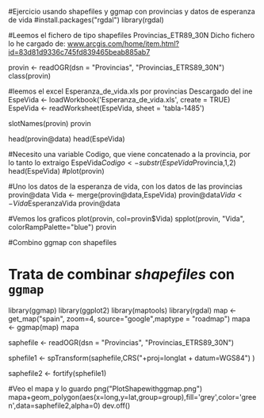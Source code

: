 #Ejercicio usando shapefiles y ggmap con provincias y datos de esperanza de vida
#install.packages("rgdal")
library(rgdal)

#Leemos el fichero de tipo shapefiles Provincias_ETR89_30N
Dicho fichero lo he cargado de:
www.arcgis.com/home/item.html?id=83d81d9336c745fd839465beab885ab7

provin <- readOGR(dsn = "Provincias", "Provincias_ETRS89_30N")
class(provin)

#leemos el excel Esperanza_de_vida.xls por provincias
Descargado del ine
EspeVida <- loadWorkbook('Esperanza_de_vida.xls', create = TRUE) 
EspeVida <- readWorksheet(EspeVida, sheet = 'tabla-1485')

slotNames(provin)
provin

head(provin@data)
head(EspeVida)

#Necesito una variable Codigo, que viene concatenado a la provincia, por lo tanto lo extraigo
EspeVida$Codigo <- substr(EspeVida$Provincia,1,2)
head(EspeVida)
#plot(provin)

#Uno los datos de la esperanza de vida, con los datos de las provincias
provin@data
Vida <- merge(provin@data,EspeVida)
provin@data$Vida <- Vida$EsperanzaVida
provin@data

#Vemos los graficos
plot(provin, col=provin$Vida)
spplot(provin, "Vida", colorRampPalette="blue")
provin

#Combino ggmap con shapefiles
# Trata de combinar _shapefiles_ con `ggmap`
library(ggmap)
library(ggplot2)
library(maptools)
library(rgdal)
map <- get_map("spain", zoom=4, source="google",maptype = "roadmap")
mapa <- ggmap(map)
mapa

saphefile <- readOGR(dsn = "Provincias", "Provincias_ETRS89_30N")

sphefile1 <- spTransform(saphefile,CRS("+proj=longlat + datum=WGS84") )

saphefile2 <- fortify(sphefile1)

#Veo el mapa y lo guardo
png("PlotShapewithggmap.png")
mapa+geom_polygon(aes(x=long,y=lat,group=group),fill='grey',color='green',data=saphefile2,alpha=0)
dev.off()
